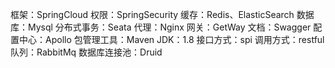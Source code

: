 框架：SpringCloud
权限：SpringSecurity
缓存：Redis、ElasticSearch
数据库：Mysql
分布式事务：Seata
代理：Nginx
网关：GetWay
文档：Swagger
配置中心：Apollo
包管理工具：Maven
JDK：1.8
接口方式：spi
调用方式：restful
队列：RabbitMq 
数据库连接池：Druid


